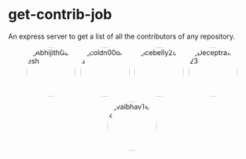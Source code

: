 # get-contrib-job
An express server to get a list of all the contributors of any repository.
<div style="display:flex;flex-wrap:wrap; gap:10px;justify-content:center;">
<a href=https://github.com/AbhijithGanesh>
            <img style="display:block;border-radius:50%;"  height=100 src=https://avatars.githubusercontent.com/u/67182544?v=4 alt=AbhijithGanesh title=AbhijithGanesh />
        </a> <a href=https://github.com/coldn00dles>
            <img style="display:block;border-radius:50%;"  height=100 src=https://avatars.githubusercontent.com/u/93096256?v=4 alt=coldn00dles title=coldn00dles />
        </a> <a href=https://github.com/icebelly29>
            <img style="display:block;border-radius:50%;"  height=100 src=https://avatars.githubusercontent.com/u/68722494?v=4 alt=icebelly29 title=icebelly29 />
        </a> <a href=https://github.com/Deceptrax123>
            <img style="display:block;border-radius:50%;"  height=100 src=https://avatars.githubusercontent.com/u/87447180?v=4 alt=Deceptrax123 title=Deceptrax123 />
        </a> <a href=https://github.com/vaibhavTekk>
            <img style="display:block;border-radius:50%;"  height=100 src=https://avatars.githubusercontent.com/u/59783171?v=4 alt=vaibhavTekk title=vaibhavTekk />
        </a></div>
